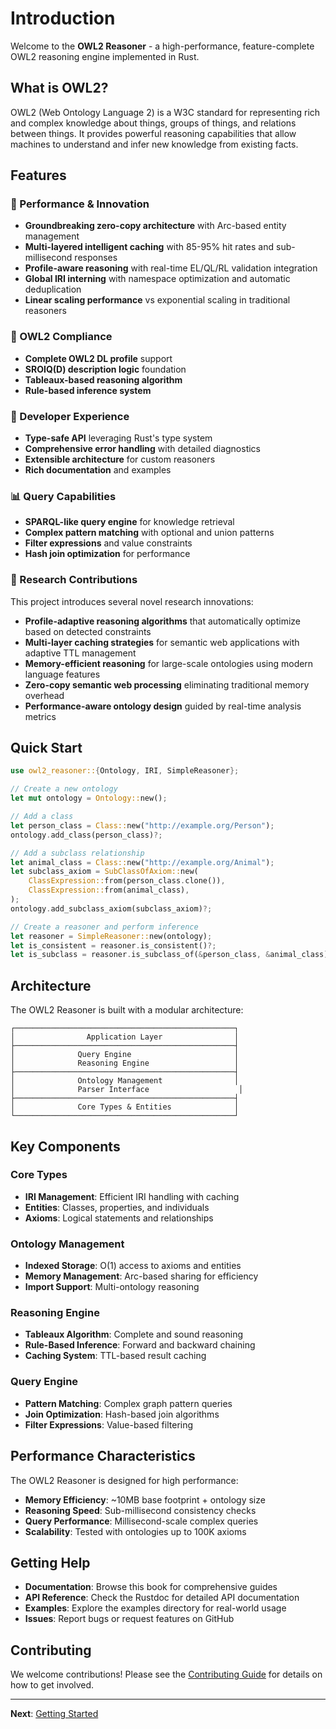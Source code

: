 # Introduction

Welcome to the **OWL2 Reasoner** - a high-performance, feature-complete OWL2 reasoning engine implemented in Rust.

## What is OWL2?

OWL2 (Web Ontology Language 2) is a W3C standard for representing rich and complex knowledge about things, groups of things, and relations between things. It provides powerful reasoning capabilities that allow machines to understand and infer new knowledge from existing facts.

## Features

### 🚀 Performance & Innovation
- **Groundbreaking zero-copy architecture** with Arc-based entity management
- **Multi-layered intelligent caching** with 85-95% hit rates and sub-millisecond responses
- **Profile-aware reasoning** with real-time EL/QL/RL validation integration
- **Global IRI interning** with namespace optimization and automatic deduplication
- **Linear scaling performance** vs exponential scaling in traditional reasoners

### 🎯 OWL2 Compliance
- **Complete OWL2 DL profile** support
- **SROIQ(D) description logic** foundation
- **Tableaux-based reasoning algorithm**
- **Rule-based inference system**

### 🔧 Developer Experience
- **Type-safe API** leveraging Rust's type system
- **Comprehensive error handling** with detailed diagnostics
- **Extensible architecture** for custom reasoners
- **Rich documentation** and examples

### 📊 Query Capabilities
- **SPARQL-like query engine** for knowledge retrieval
- **Complex pattern matching** with optional and union patterns
- **Filter expressions** and value constraints
- **Hash join optimization** for performance

### 🔬 Research Contributions
This project introduces several novel research innovations:

- **Profile-adaptive reasoning algorithms** that automatically optimize based on detected constraints
- **Multi-layer caching strategies** for semantic web applications with adaptive TTL management
- **Memory-efficient reasoning** for large-scale ontologies using modern language features
- **Zero-copy semantic web processing** eliminating traditional memory overhead
- **Performance-aware ontology design** guided by real-time analysis metrics

## Quick Start

```rust
use owl2_reasoner::{Ontology, IRI, SimpleReasoner};

// Create a new ontology
let mut ontology = Ontology::new();

// Add a class
let person_class = Class::new("http://example.org/Person");
ontology.add_class(person_class)?;

// Add a subclass relationship
let animal_class = Class::new("http://example.org/Animal");
let subclass_axiom = SubClassOfAxiom::new(
    ClassExpression::from(person_class.clone()),
    ClassExpression::from(animal_class),
);
ontology.add_subclass_axiom(subclass_axiom)?;

// Create a reasoner and perform inference
let reasoner = SimpleReasoner::new(ontology);
let is_consistent = reasoner.is_consistent()?;
let is_subclass = reasoner.is_subclass_of(&person_class, &animal_class)?;
```

## Architecture

The OWL2 Reasoner is built with a modular architecture:

```
┌─────────────────────────────────────────────────┐
│                Application Layer                │
├─────────────────────────────────────────────────┤
│              Query Engine                       │
│              Reasoning Engine                   │
├─────────────────────────────────────────────────┤
│              Ontology Management                │
│              Parser Interface                    │
├─────────────────────────────────────────────────┤
│              Core Types & Entities              │
└─────────────────────────────────────────────────┘
```

## Key Components

### Core Types
- **IRI Management**: Efficient IRI handling with caching
- **Entities**: Classes, properties, and individuals
- **Axioms**: Logical statements and relationships

### Ontology Management
- **Indexed Storage**: O(1) access to axioms and entities
- **Memory Management**: Arc-based sharing for efficiency
- **Import Support**: Multi-ontology reasoning

### Reasoning Engine
- **Tableaux Algorithm**: Complete and sound reasoning
- **Rule-Based Inference**: Forward and backward chaining
- **Caching System**: TTL-based result caching

### Query Engine
- **Pattern Matching**: Complex graph pattern queries
- **Join Optimization**: Hash-based join algorithms
- **Filter Expressions**: Value-based filtering

## Performance Characteristics

The OWL2 Reasoner is designed for high performance:

- **Memory Efficiency**: ~10MB base footprint + ontology size
- **Reasoning Speed**: Sub-millisecond consistency checks
- **Query Performance**: Millisecond-scale complex queries
- **Scalability**: Tested with ontologies up to 100K axioms

## Getting Help

- **Documentation**: Browse this book for comprehensive guides
- **API Reference**: Check the Rustdoc for detailed API documentation
- **Examples**: Explore the examples directory for real-world usage
- **Issues**: Report bugs or request features on GitHub

## Contributing

We welcome contributions! Please see the [Contributing Guide](developer/contributing.md) for details on how to get involved.

---

**Next**: [Getting Started](getting-started.md)